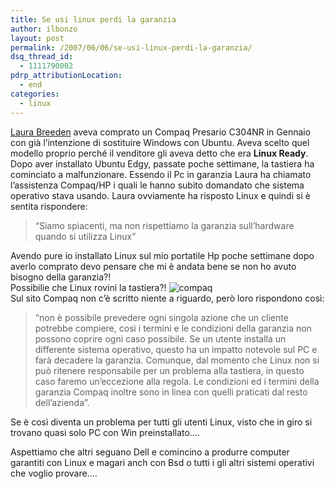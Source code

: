 ```yaml
---
title: Se usi linux perdi la garanzia
author: ilbonzo
layout: post
permalink: /2007/06/06/se-usi-linux-perdi-la-garanzia/
dsq_thread_id:
  - 1111790002
pdrp_attributionLocation:
  - end
categories:
  - linux
---
```

[Laura Breeden][1] aveva comprato un Compaq Presario C304NR in Gennaio con già l&#8217;intenzione di sostituire Windows con Ubuntu. Aveva scelto quel modello proprio perché il venditore gli aveva detto che era **Linux Ready**.  
Dopo aver installato Ubuntu Edgy, passate poche settimane, la tastiera ha cominciato a malfunzionare. Essendo il Pc in garanzia Laura ha chiamato l&#8217;assistenza Compaq/HP i quali le hanno subito domandato che sistema operativo stava usando. Laura ovviamente ha risposto Linux e quindi si è sentita rispondere:

> &#8220;Siamo spiacenti, ma non rispettiamo la garanzia sull&#8217;hardware quando si utilizza Linux&#8221;

Avendo pure io installato Linux sul mio portatile Hp poche settimane dopo averlo comprato devo pensare che mi è andata bene se non ho avuto bisogno della garanzia?!  
Possibilie che Linux rovini la tastiera?! ![compaq][2]  
Sul sito Compaq non c&#8217;è scritto niente a riguardo, però loro rispondono così:

> &#8220;non è possibile prevedere ogni singola azione che un cliente potrebbe compiere, così i termini e le condizioni della garanzia non possono coprire ogni caso possibile. Se un utente installa un differente sistema operativo, questo ha un impatto notevole sul PC e farà decadere la garanzia. Comunque, dal momento che Linux non si può ritenere responsabile per un problema alla tastiera, in questo caso faremo un&#8217;eccezione alla regola. Le condizioni ed i termini della garanzia Compaq inoltre sono in linea con quelli praticati dal resto dell&#8217;azienda&#8221;.

Se è così diventa un problema per tutti gli utenti Linux, visto che in giro si trovano quasi solo PC con Win preinstallato&#8230;.

Aspettiamo che altri seguano Dell e comincino a produrre computer garantiti con Linux e magari anch con Bsd o tutti i gli altri sistemi operativi che voglio provare&#8230;.

<div class='kindleWidget kindleLight' >
  
</div>



 [1]: http://enterprise.linux.com/article.pl?sid=07/03/23/1430204&#038;from=rss
 [2]: http://magni.me/wp-content/uploads/2007/06/images.jpg
